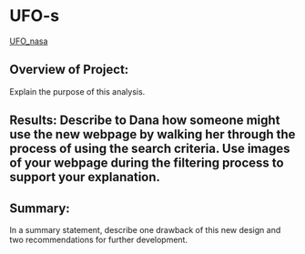 # UFO-s 
[UFO_nasa](/static/css/images/UFO_nasa)

## Overview of Project: 
Explain the purpose of this analysis.

## Results: Describe to Dana how someone might use the new webpage by walking her through the process of using the search criteria. Use images of your webpage during the filtering process to support your explanation.

## Summary: 
In a summary statement, describe one drawback of this new design and two recommendations for further development.
